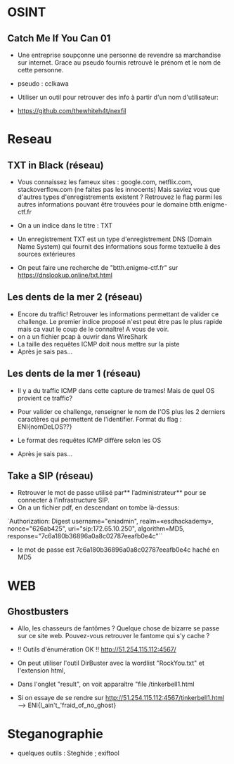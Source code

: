 # OSINT
## Catch Me If You Can 01

- Une entreprise soupçonne une personne de revendre sa marchandise sur internet. Grace au pseudo fournis retrouvé le prénom et le nom de cette personne.
- pseudo : cclkawa

- Utiliser un outil pour retrouver des info à partir d'un nom d'utilisateur:
- https://github.com/thewhiteh4t/nexfil

# Reseau

## TXT in Black (réseau)

- Vous connaissez les fameux sites : google.com, netflix.com, stackoverflow.com (ne faites pas les innocents) Mais saviez vous que d'autres types d'enregistrements existent ? Retrouvez le flag parmi les autres informations pouvant être trouvées pour le domaine btth.enigme-ctf.fr

- On a un indice dans le titre : TXT
- Un enregistrement TXT est un type d'enregistrement DNS (Domain Name System) qui fournit des informations sous forme textuelle à des sources extérieures
- On peut faire une recherche de "btth.enigme-ctf.fr" sur https://dnslookup.online/txt.html

## Les dents de la mer 2 (réseau)

- Encore du traffic! Retrouver les informations permettant de valider ce challenge. Le premier indice proposé n'est peut être pas le plus rapide mais ca vaut le coup de le connaître! A vous de voir.
- on a un fichier pcap à ouvrir dans WireShark
- La taille des requêtes ICMP doit nous mettre sur la piste
- Après je sais pas...

## Les dents de la mer 1 (réseau)

- Il y a du traffic ICMP dans cette capture de trames! Mais de quel OS provient ce traffic?
- Pour valider ce challenge, renseigner le nom de l'OS plus les 2 derniers caractères qui permettent de l'identifier. Format du flag : ENI{nomDeLOS??}

- Le format des requêtes ICMP diffère selon les OS
- Après je sais pas...

## Take a SIP (réseau) 

- Retrouver le mot de passe utilisé par** l’administrateur** pour se connecter à l’infrastructure SIP.
- On a un fichier pdf, en descendant on tombe là-dessus:

`Authorization: Digest username="eniadmin", realm=«esdhackademy»,
nonce="626ab425", uri="sip:172.65.10.250", algorithm=MD5,
response="7c6a180b36896a0a8c02787eeafb0e4c"``

- le mot de passe est 7c6a180b36896a0a8c02787eeafb0e4c haché en MD5

# WEB
## Ghostbusters
- Allo, les chasseurs de fantômes ? Quelque chose de bizarre se passe sur ce site web. Pouvez-vous retrouver le fantome qui s'y cache ?
- !! Outils d'énumération OK !!
http://51.254.115.112:4567/ 

- On peut utiliser l'outil DirBuster avec la wordlist "RockYou.txt" et l'extension html, 
- Dans l'onglet "result", on voit apparaître "file /tinkerbell1.html
- Si on essaye de se rendre sur http://51.254.115.112:4567/tinkerbell1.html --> ENI{I_ain't_'fraid_of_no_ghost}

# Steganographie 

- quelques outils : Steghide ; exiftool
